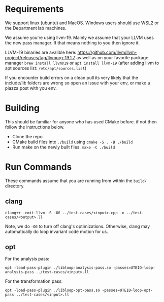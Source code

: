 # Requirements

We support linux (ubuntu) and MacOS. Windows users should use WSL2 or the Department lab machines.

We assume you're using llvm-19. Mainly we assume that your LLVM uses the new pass manager. If that means nothing to you then ignore it.

LLVM-19 binaries are avalible here: https://github.com/llvm/llvm-project/releases/tag/llvmorg-19.1.7 as well as on your favorite package manager `brew install llvm@19` or `apt install llvm-19` (after adding llvm to apt sources list: `/etc/apt/sources.list`)

If you encounter build errors on a clean pull its very likely that the include/lib folders are wrong so open an issue with your env, or make a piazza post with you env. 

# Building

This should be familiar for anyone who has used CMake before. if not then follow the instructions below.

- Clone the repo.
- CMake build files into `./build` using `cmake -S . -B ./build`
- Run make on the newly built files. `make -C ./build`

# Run Commands
These commands assume that you are running from within the `build/` directory.

## clang
```
clang++ -emit-llvm -S -O0 ../test-cases/<input>.cpp -o ../test-cases/<output>.ll
```
Note, we do `-O0` to turn off clang's optimizations. Otherwise, clang may automatically do loop invariant code motion for us.

## opt
For the analysis pass:
```
opt -load-pass-plugin ./libloop-analysis-pass.so -passes=UTEID-loop-analysis-pass ../test-cases/<input>.ll
```

For the transformation pass:
```
opt -load-pass-plugin ./libloop-opt-pass.so -passes=UTEID-loop-opt-pass ../test-cases/<input>.ll
```
